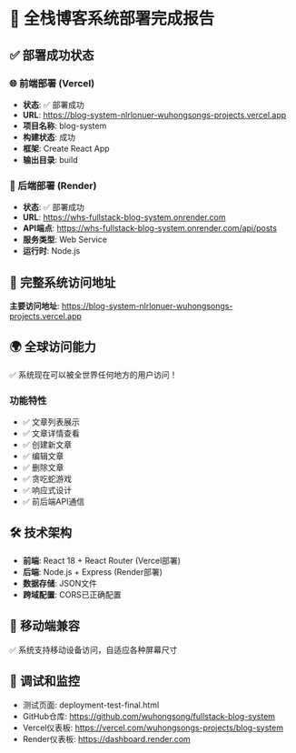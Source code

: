 # 🎉 全栈博客系统部署完成报告

## ✅ 部署成功状态

### 🌐 前端部署 (Vercel)
- **状态**: ✅ 部署成功
- **URL**: https://blog-system-nlrlonuer-wuhongsongs-projects.vercel.app
- **项目名称**: blog-system
- **构建状态**: 成功
- **框架**: Create React App
- **输出目录**: build

### 🚀 后端部署 (Render)
- **状态**: ✅ 部署成功  
- **URL**: https://whs-fullstack-blog-system.onrender.com
- **API端点**: https://whs-fullstack-blog-system.onrender.com/api/posts
- **服务类型**: Web Service
- **运行时**: Node.js

## 🔗 完整系统访问地址
**主要访问地址**: https://blog-system-nlrlonuer-wuhongsongs-projects.vercel.app

## 🌍 全球访问能力
✅ 系统现在可以被全世界任何地方的用户访问！

### 功能特性
- ✅ 文章列表展示
- ✅ 文章详情查看  
- ✅ 创建新文章
- ✅ 编辑文章
- ✅ 删除文章
- ✅ 贪吃蛇游戏
- ✅ 响应式设计
- ✅ 前后端API通信

## 🛠️ 技术架构
- **前端**: React 18 + React Router (Vercel部署)
- **后端**: Node.js + Express (Render部署)
- **数据存储**: JSON文件
- **跨域配置**: CORS已正确配置

## 📱 移动端兼容
✅ 系统支持移动设备访问，自适应各种屏幕尺寸

## 🔧 调试和监控
- 测试页面: deployment-test-final.html
- GitHub仓库: https://github.com/wuhongsong/fullstack-blog-system
- Vercel仪表板: https://vercel.com/wuhongsongs-projects/blog-system
- Render仪表板: https://dashboard.render.com
